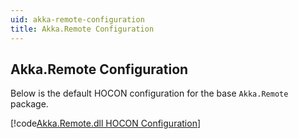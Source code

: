 ```yaml
---
uid: akka-remote-configuration
title: Akka.Remote Configuration
---
```


## Akka.Remote Configuration

Below is the default HOCON configuration for the base `Akka.Remote` package.

[!code[Akka.Remote.dll HOCON Configuration](../../../src/core/Akka.Remote/Configuration/Remote.conf)]